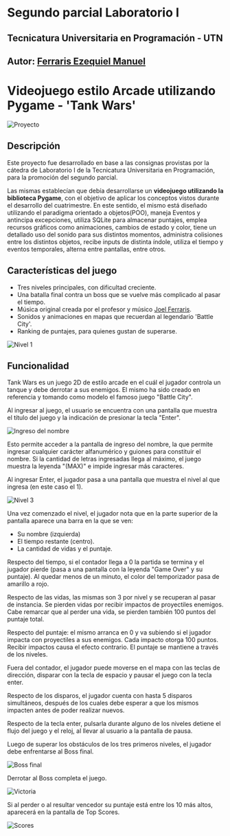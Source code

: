 # Segundo parcial Laboratorio I
## Tecnicatura Universitaria en Programación - UTN

## Autor: [Ferraris Ezequiel Manuel](https://github.com/EzequielFerraris)
# Videojuego estilo Arcade utilizando Pygame - 'Tank Wars'

![Proyecto](https://github.com/EzequielFerraris/Tank-Wars/blob/master/Imagenes%20README/Pantalla_inicio.png)

## Descripción
Este proyecto fue desarrollado en base a las consignas provistas por la cátedra de Laboratorio I de la Tecnicatura Universitaria en Programación, para la promoción del segundo parcial. 

Las mismas establecían que debía desarrollarse un **videojuego utilizando la biblioteca Pygame**, con el objetivo de aplicar los conceptos vistos durante el desarrollo del cuatrimestre. En este sentido, el mismo está diseñado utilizando el paradigma orientado a objetos(POO), maneja Eventos y antincipa excepciones, utiliza SQLite para almacenar puntajes, emplea recursos gráficos como animaciones, cambios de estado y color, tiene un detallado uso del sonido para sus distintos momentos, administra colisiones entre los distintos objetos, recibe inputs de distinta índole, utiliza el tiempo y eventos temporales, alterna entre pantallas, entre otros.

## Características del juego
* Tres niveles principales, con dificultad creciente.
* Una batalla final contra un boss que se vuelve más complicado al pasar el tiempo.
* Música original creada por el profesor y músico [Joel Ferraris](https://www.linkedin.com/in/joel-f-4101bb153/).
* Sonidos y animaciones en mapas que recuerdan al legendario 'Battle City'.
* Ranking de puntajes, para quienes gustan de superarse.

![Nivel 1](https://github.com/EzequielFerraris/Tank-Wars/blob/master/Imagenes%20README/Level_1.png)


## Funcionalidad
Tank Wars es un juego 2D de estilo arcade en el cuál el jugador controla un tanque y debe derrotar a sus enemigos. El mismo ha sido creado en referencia y tomando como modelo el famoso juego "Battle City".

Al ingresar al juego, el usuario se encuentra con una pantalla que muestra el título del juego y la indicación de presionar la tecla "Enter". 

![Ingreso del nombre](https://github.com/EzequielFerraris/Tank-Wars/blob/master/Imagenes%20README/name_input.png)

Esto permite acceder a la pantalla de ingreso del nombre, la que permite ingresar cualquier carácter alfanumérico y guiones para constituir el nombre. Si la cantidad de letras ingresadas llega al máximo, el juego muestra la leyenda "(MAX)" e impide ingresar más caracteres.

Al ingresar Enter, el jugador pasa a una pantalla que muestra el nivel al que ingresa (en este caso el 1).

![Nivel 3](https://github.com/EzequielFerraris/Tank-Wars/blob/master/Imagenes%20README/Level_3.png)

Una vez comenzado el nivel, el jugador nota que en la parte superior de la pantalla aparece una barra en la que se ven:
* Su nombre (izquierda)
* El tiempo restante (centro).
* La cantidad de vidas y el puntaje.

Respecto del tiempo, si el contador llega a 0 la partida se termina y el jugador pierde (pasa a una pantalla con la leyenda "Game Over" y su puntaje). Al quedar menos de un minuto, el color del temporizador pasa de amarillo a rojo.

Respecto de las vidas, las mismas son 3 por nivel y se recuperan al pasar de instancia. Se pierden vidas por recibir impactos de proyectiles enemigos. Cabe remarcar que al perder una vida, se pierden también 100 puntos del puntaje total.

Respecto del puntaje: el mismo arranca en 0 y va subiendo si el jugador impacta con proyectiles a sus enemigos. Cada impacto otorga 100 puntos. Recibir impactos causa el efecto contrario. El puntaje se mantiene a través de los niveles.

Fuera del contador, el jugador puede moverse en el mapa con las teclas de dirección, disparar con la tecla de espacio y pausar el juego con la tecla enter. 

Respecto de los disparos, el jugador cuenta con hasta 5 disparos simultáneos, después de los cuales debe esperar a que los mismos impacten antes de poder realizar nuevos.

Respecto de la tecla enter, pulsarla durante alguno de los niveles detiene el flujo del juego y el reloj, al llevar al usuario a la pantalla de pausa.

Luego de superar los obstáculos de los tres primeros niveles, el jugador debe enfrentarse al Boss final.

![Boss final](https://github.com/EzequielFerraris/Tank-Wars/blob/master/Imagenes%20README/Boss_fight.png)

Derrotar al Boss completa el juego.

![Victoria](https://github.com/EzequielFerraris/Tank-Wars/blob/master/Imagenes%20README/Victory_screen.png)

Si al perder o al resultar vencedor su puntaje está entre los 10 más altos, aparecerá en la pantalla de Top Scores.

![Scores](https://github.com/EzequielFerraris/Tank-Wars/blob/master/Imagenes%20README/Scores.png)


